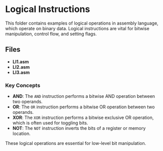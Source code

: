 # Logical Instructions

This folder contains examples of logical operations in assembly language, which operate on binary data. Logical instructions are vital for bitwise manipulation, control flow, and setting flags.

## Files

- **LI1.asm**
- **LI2.asm**
- **LI3.asm**

### Key Concepts

- **AND**: The `AND` instruction performs a bitwise AND operation between two operands.
- **OR**: The `OR` instruction performs a bitwise OR operation between two operands.
- **XOR**: The `XOR` instruction performs a bitwise exclusive OR operation, which is often used for toggling bits.
- **NOT**: The `NOT` instruction inverts the bits of a register or memory location.

These logical operations are essential for low-level bit manipulation.
